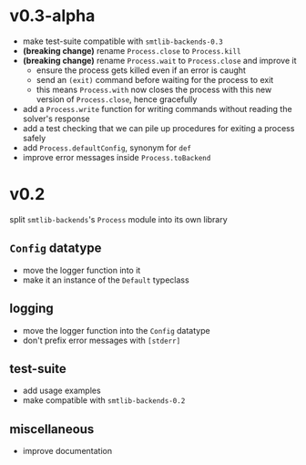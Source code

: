 # v0.3-alpha
- make test-suite compatible with `smtlib-backends-0.3`
- **(breaking change)** rename `Process.close` to `Process.kill`
- **(breaking change)** rename `Process.wait` to `Process.close` and improve it
  - ensure the process gets killed even if an error is caught
  - send an `(exit)` command before waiting for the process to exit
  - this means `Process.with` now closes the process with this new version of
    `Process.close`, hence gracefully
- add a `Process.write` function for writing commands without reading the
  solver's response
- add a test checking that we can pile up procedures for exiting a process
  safely
- add `Process.defaultConfig`, synonym for `def`
- improve error messages inside `Process.toBackend`

# v0.2
split `smtlib-backends`'s `Process` module into its own library
## `Config` datatype
- move the logger function into it
- make it an instance of the `Default` typeclass
## logging
- move the logger function into the `Config` datatype 
- don't prefix error messages with `[stderr]`
## test-suite
- add usage examples
- make compatible with `smtlib-backends-0.2`
## miscellaneous
- improve documentation
